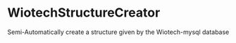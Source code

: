 # WiotechStructureCreator
Semi-Automatically create a structure given by the Wiotech-mysql database
